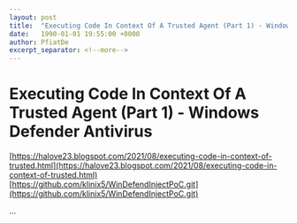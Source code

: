 ```yaml
---
layout: post
title:  "Executing Code In Context Of A Trusted Agent (Part 1) - Windows Defender Antivirus"
date:   1990-01-01 19:55:00 +0000
author: PfiatDe
excerpt_separator: <!--more-->
---
```


# Executing Code In Context Of A Trusted Agent (Part 1) - Windows Defender Antivirus
[https://halove23.blogspot.com/2021/08/executing-code-in-context-of-trusted.html](https://halove23.blogspot.com/2021/08/executing-code-in-context-of-trusted.html)
[https://github.com/klinix5/WinDefendInjectPoC.git](https://github.com/klinix5/WinDefendInjectPoC.git)

...
<!--more-->
